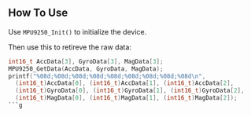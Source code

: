 ## How To Use
Use `MPU9250_Init()` to initialize the device.

Then use this to retireve the raw data:
```c
int16_t AccData[3], GyroData[3], MagData[3];
MPU9250_GetData(AccData, GyroData, MagData);
printf("%08d;%08d;%08d;%08d;%08d;%08d;%08d;%08d;%08d\n",
  (int16_t)AccData[0], (int16_t)AccData[1], (int16_t)AccData[2],
  (int16_t)GyroData[0], (int16_t)GyroData[1], (int16_t)GyroData[2],
  (int16_t)MagData[0], (int16_t)MagData[1], (int16_t)MagData[2]);
```g

